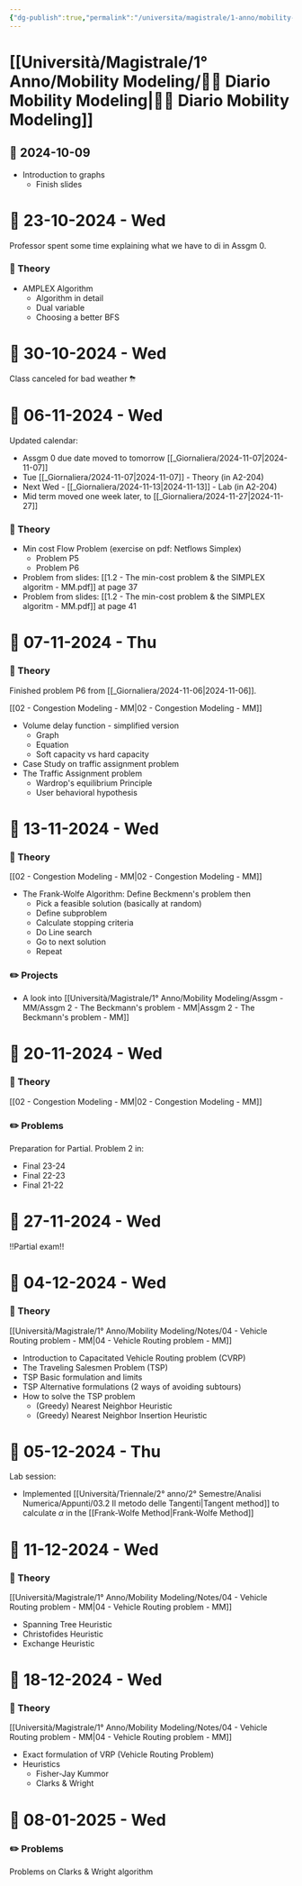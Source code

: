 ```yaml
---
{"dg-publish":true,"permalink":"/universita/magistrale/1-anno/mobility-modeling/diario-mobility-modeling/"}
---
```


# [[Università/Magistrale/1° Anno/Mobility Modeling/📐📔 Diario Mobility Modeling\|📐📔 Diario Mobility Modeling]]


## 📆 2024-10-09

- Introduction to graphs
	- Finish slides




# 📆  23-10-2024 - Wed

Professor spent some time explaining what we have to di in Assgm 0.


### 📝 Theory

 - AMPLEX Algorithm
	 - Algorithm in detail
	 - Dual variable
	 - Choosing a better BFS


# 📆  30-10-2024 - Wed

Class canceled for bad weather ⛈



# 📆  06-11-2024 - Wed

Updated calendar:
- Assgm 0 due date moved to tomorrow [[_Giornaliera/2024-11-07\|2024-11-07]]
- Tue [[_Giornaliera/2024-11-07\|2024-11-07]] - Theory (in A2-204)
- Next Wed - [[_Giornaliera/2024-11-13\|2024-11-13]] - Lab (in A2-204)
- Mid term moved one week later, to [[_Giornaliera/2024-11-27\|2024-11-27]]

### 📝 Theory

- Min cost Flow Problem (exercise on pdf: Netflows Simplex)
	- Problem P5
	- Problem P6
- Problem from slides: [[1.2 - The min-cost problem & the SIMPLEX algoritm - MM.pdf]] at page 37
- Problem from slides: [[1.2 - The min-cost problem & the SIMPLEX algoritm - MM.pdf]] at page 41




# 📆  07-11-2024 - Thu

### 📝 Theory

Finished problem P6 from [[_Giornaliera/2024-11-06\|2024-11-06]]. 

[[02 - Congestion Modeling - MM\|02 - Congestion Modeling - MM]]
- Volume delay function - simplified version
	- Graph
	- Equation
	- Soft capacity vs hard capacity
- Case Study on traffic assignment problem
- The Traffic Assignment problem
	- Wardrop's equilibrium Principle
	- User behavioral hypothesis

# 📆  13-11-2024 - Wed

### 📝 Theory

[[02 - Congestion Modeling - MM\|02 - Congestion Modeling - MM]]
- The Frank-Wolfe Algorithm: Define Beckmenn's problem then
	- Pick a feasible solution (basically at random)
	- Define subproblem
	- Calculate stopping criteria
	- Do Line search
	- Go to next solution
	- Repeat

### ✏️ Projects

- A look into [[Università/Magistrale/1° Anno/Mobility Modeling/Assgm - MM/Assgm 2 - The Beckmann's problem - MM\|Assgm 2 - The Beckmann's problem - MM]]


# 📆  20-11-2024 - Wed

### 📝 Theory

[[02 - Congestion Modeling - MM\|02 - Congestion Modeling - MM]]

### ✏️ Problems

Preparation for Partial. Problem 2 in:
- Final 23-24
- Final 22-23
- Final 21-22


# 📆  27-11-2024 - Wed

!!Partial exam!!


# 📆  04-12-2024 - Wed

### 📝 Theory

[[Università/Magistrale/1° Anno/Mobility Modeling/Notes/04 - Vehicle Routing problem - MM\|04 - Vehicle Routing problem - MM]]
- Introduction to Capacitated Vehicle Routing problem (CVRP)
- The Traveling Salesmen Problem (TSP)
- TSP Basic formulation and limits
- TSP Alternative formulations (2 ways of avoiding subtours)
- How to solve the TSP problem
	- (Greedy) Nearest Neighbor Heuristic
	- (Greedy) Nearest Neighbor Insertion Heuristic


# 📆  05-12-2024 - Thu

Lab session:
- Implemented [[Università/Triennale/2° anno/2° Semestre/Analisi Numerica/Appunti/03.2 Il metodo delle Tangenti\|Tangent method]] to calculate $\alpha$ in the [[Frank-Wolfe Method\|Frank-Wolfe Method]]




# 📆  11-12-2024 - Wed

### 📝 Theory

[[Università/Magistrale/1° Anno/Mobility Modeling/Notes/04 - Vehicle Routing problem - MM\|04 - Vehicle Routing problem - MM]]
- Spanning Tree Heuristic
- Christofides Heuristic
- Exchange Heuristic



# 📆  18-12-2024 - Wed

### 📝 Theory

[[Università/Magistrale/1° Anno/Mobility Modeling/Notes/04 - Vehicle Routing problem - MM\|04 - Vehicle Routing problem - MM]]
- Exact formulation of VRP (Vehicle Routing Problem)
- Heuristics
	- Fisher-Jay Kummor
	- Clarks & Wright


# 📆  08-01-2025 - Wed

### ✏️ Problems

Problems on Clarks & Wright algorithm
